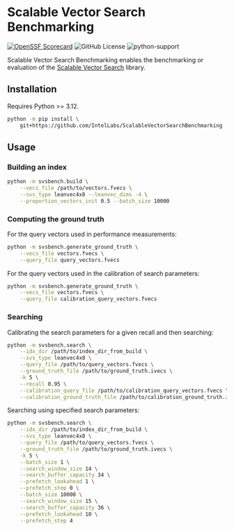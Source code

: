 # Scalable Vector Search Benchmarking
[![OpenSSF Scorecard](https://api.scorecard.dev/projects/github.com/IntelLabs/ScalableVectorSearchBenchmarking/badge)](https://scorecard.dev/viewer/?uri=github.com/IntelLabs/ScalableVectorSearchBenchmarking)
![GitHub License](https://img.shields.io/github/license/IntelLabs/ScalableVectorSearchBenchmarking)
![python-support](https://img.shields.io/badge/Python-3.12-3?logo=python)

Scalable Vector Search Benchmarking enables the benchmarking or evaluation of the [Scalable Vector Search](https://github.com/intel/ScalableVectorSearch) library.

## Installation

Requires Python >= 3.12.

```sh
python -m pip install \
    git+https://github.com/IntelLabs/ScalableVectorSearchBenchmarking
```

## Usage

### Building an index

```sh
python -m svsbench.build \
    --vecs_file /path/to/vectors.fvecs \
    --svs_type leanvec4x8 --leanvec_dims -4 \
    --proportion_vectors_init 0.5 --batch_size 10000
```

### Computing the ground truth

For the query vectors used in performance measurements:
```sh
python -m svsbench.generate_ground_truth \
    --vecs_file vectors.fvecs \
    --query_file query_vectors.fvecs
```

For the query vectors used in the calibration of search parameters:
```sh
python -m svsbench.generate_ground_truth \
    --vecs_file vectors.fvecs \
    --query_file calibration_query_vectors.fvecs
```

### Searching

Calibrating the search parameters for a given recall and then searching:
```sh
python -m svsbench.search \
    --idx_dir /path/to/index_dir_from_build \
    --svs_type leanvec4x8 \
    --query_file /path/to/query_vectors.fvecs \
    --ground_truth_file /path/to/ground_truth.ivecs \
    -k 5 \
    --recall 0.95 \
    --calibration_query_file /path/to/calibration_query_vectors.fvecs \
    --calibration_ground_truth_file /path/to/calibration_ground_truth.ivecs
```

Searching using specified search parameters:
```sh
python -m svsbench.search \
    --idx_dir /path/to/index_dir_from_build \
    --svs_type leanvec4x8 \
    --query_file /path/to/query_vectors.fvecs \
    --ground_truth_file /path/to/ground_truth.ivecs \
    -k 5 \
    --batch_size 1 \
    --search_window_size 14 \
    --search_buffer_capacity 34 \
    --prefetch_lookahead 1 \
    --prefetch_step 0 \
    --batch_size 10000 \
    --search_window_size 15 \
    --search_buffer_capacity 36 \
    --prefetch_lookahead 10 \
    --prefetch_step 4
```
